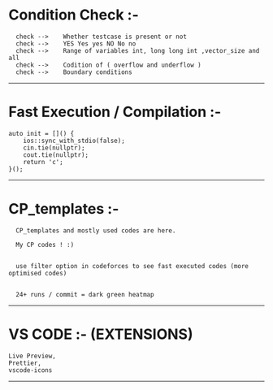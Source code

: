 # Condition Check :-  
``` 
  check -->    Whether testcase is present or not
  check -->    YES Yes yes NO No no
  check -->    Range of variables int, long long int ,vector_size and all
  check -->    Codition of ( overflow and underflow )
  check -->    Boundary conditions
```
----------------------------------------------------------------------------------------------------------------------------------------------------------------------
# Fast Execution /  Compilation :-
```
auto init = []() {
    ios::sync_with_stdio(false);
    cin.tie(nullptr);
    cout.tie(nullptr);
    return 'c';
}();
```
----------------------------------------------------------------------------------------------------------------------------------------------------------------------

# CP_templates :-
```
  CP_templates and mostly used codes are here.
  
  My CP codes ! :)
  
  
  use filter option in codeforces to see fast executed codes (more optimised codes)
  
  
  24+ runs / commit = dark green heatmap
```
----------------------------------------------------------------------------------------------------------------------------------------------------------------------

# VS CODE :- (EXTENSIONS)
```
Live Preview, 
Prettier,
vscode-icons   
```
----------------------------------------------------------------------------------------------------------------------------------------------------------------------

